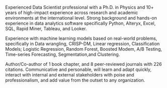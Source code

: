 Experienced Data Scientist professional with a Ph.D. in Physics and 10+ years of high-impact experience across research and academic environments at the international level. Strong background and hands-on experience in data analytics software specifically Python, Alteryx, Excel, SQL, Rapid Miner, Tableau, and Looker. 

Experience with machine learning models based on real-world problems, specifically in Data wrangling, CRISP-DM, Linear regression, Classification Models; Logistic Regression, Random Forest, Boosted Modem, A/B Testing, Time-series Forecasting, Segmentation,and Clustering.

Author/Co-author of 1 book chapter, and 8 peer-reviewed journals with 226 citations. Communicative and personable, will learn and adapt quickly, interact with internal and external stakeholders with poise and professionalism, and add value from the outset to any organization.
